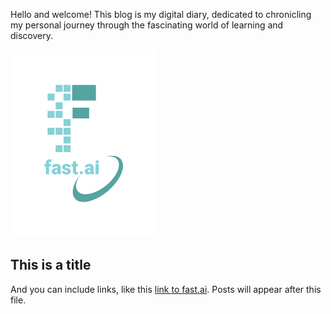 Hello and welcome! This blog is my digital diary, dedicated to chronicling my personal journey through the fascinating world of learning and discovery.

![Image of fast.ai logo](images/logo.png)

## This is a title

And you can include links, like this [link to fast.ai](https://www.fast.ai). Posts will appear after this file. 
